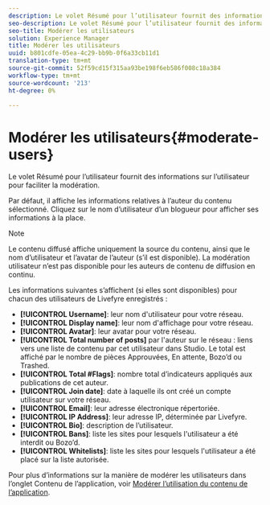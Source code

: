 ```yaml
---
description: Le volet Résumé pour l’utilisateur fournit des informations sur l’utilisateur pour faciliter la modération.
seo-description: Le volet Résumé pour l’utilisateur fournit des informations sur l’utilisateur pour faciliter la modération.
seo-title: Modérer les utilisateurs
solution: Experience Manager
title: Modérer les utilisateurs
uuid: b801cdfe-05ea-4c29-bb9b-0f6a33cb11d1
translation-type: tm+mt
source-git-commit: 52f59cd15f315aa93be198f6eb586f008c18a384
workflow-type: tm+mt
source-wordcount: '213'
ht-degree: 0%

---
```



# Modérer les utilisateurs{#moderate-users}

Le volet Résumé pour l’utilisateur fournit des informations sur l’utilisateur pour faciliter la modération.

Par défaut, il affiche les informations relatives à l’auteur du contenu sélectionné. Cliquez sur le nom d’utilisateur d’un blogueur pour afficher ses informations à la place.

>[!NOTE]
>
>Le contenu diffusé affiche uniquement la source du contenu, ainsi que le nom d’utilisateur et l’avatar de l’auteur (s’il est disponible). La modération utilisateur n’est pas disponible pour les auteurs de contenu de diffusion en continu.

Les informations suivantes s’affichent (si elles sont disponibles) pour chacun des utilisateurs de Livefyre enregistrés :

* **[!UICONTROL Username]**: leur nom d&#39;utilisateur pour votre réseau.
* **[!UICONTROL Display name]**: leur nom d&#39;affichage pour votre réseau.
* **[!UICONTROL Avatar]**: leur avatar pour votre réseau.
* **[!UICONTROL Total number of posts]** par l&#39;auteur sur le réseau : liens vers une liste de contenu par cet utilisateur dans Studio. Le total est affiché par le nombre de pièces Approuvées, En attente, Bozo’d ou Trashed.
* **[!UICONTROL Total #Flags]**: nombre total d’indicateurs appliqués aux publications de cet auteur.
* **[!UICONTROL Join date]**: date à laquelle ils ont créé un compte utilisateur sur votre réseau.
* **[!UICONTROL Email]**: leur adresse électronique répertoriée.
* **[!UICONTROL IP Address]**: leur adresse IP, déterminée par Livefyre.
* **[!UICONTROL Bio]**: description de l’utilisateur.
* **[!UICONTROL Bans]**: liste les sites pour lesquels l&#39;utilisateur a été interdit ou Bozo’d.
* **[!UICONTROL Whitelists]**: liste les sites pour lesquels l&#39;utilisateur a été placé sur la liste autorisée.

Pour plus d’informations sur la manière de modérer les utilisateurs dans l’onglet Contenu de l’application, voir [Modérer l’utilisation du contenu de l’application](/help/using/c-features-livefyre/c-about-moderation/c-moderate-content-using-app-content.md#c_moderate_content_using_app_content).

